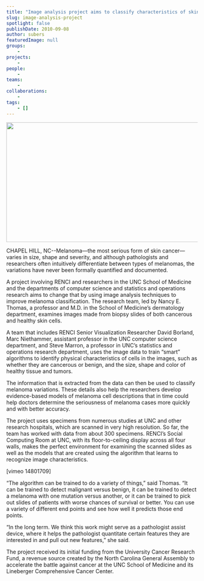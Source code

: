 ```yaml
---
title: "Image analysis project aims to classify characteristics of skin cancers"
slug: image-analysis-project
spotlight: false
publishDate: 2010-09-08
author: subers
featuredImage: null
groups:
    - 
projects:
    - 
people:
    - 
teams: 
    - 
collaborations:
    - 
tags:
    - []
---
```

<p><img class="alignnone size-full wp-image-6229" title="melanoma-story-image" src="http://www.renci.org/wp-content/uploads/2010/09/melanoma-story-image.jpg" alt="" width="630" height="315" /></p>

<p>CHAPEL HILL, NC--Melanoma—the most serious form of skin cancer—varies in size, shape and severity, and although pathologists and researchers often intuitively differentiate between types of melanomas, the variations have never been formally quantified and documented. <!--more--></p>

<p>A project involving RENCI and researchers in the UNC School of Medicine and the departments of computer science and statistics and operations research aims to change that by using image analysis techniques to improve melanoma classification. The research team, led by Nancy E. Thomas, a professor and M.D. in the School of Medicine’s dermatology department, examines images made from biopsy slides of both cancerous and healthy skin cells.</p>

<p>A team that includes RENCI Senior Visualization Researcher David Borland, Marc Niethammer, assistant professor in the UNC computer science department, and Steve Marron, a professor in UNC’s statistics and operations research department, uses the image data to train “smart” algorithms to identify physical characteristics of cells in the images, such as whether they are cancerous or benign, and the size, shape and color of healthy tissue and tumors.</p>

<p>The information that is extracted from the data can then be used to classify melanoma variations. These details also help the researchers develop evidence-based models of melanoma cell descriptions that in time could help doctors determine the seriousness of melanoma cases more quickly and with better accuracy.</p>

<p>The project uses specimens from numerous studies at UNC and other research hospitals, which are scanned in very high resolution. So far, the team has worked with data from about 300 specimens. RENCI’s Social Computing Room at UNC, with its floor-to-ceiling display across all four walls, makes the perfect environment for examining the scanned slides as well as the models that are created using the algorithm that learns to recognize image characteristics.</p>

<p>[vimeo 14801709]</p>

<p>“The algorithm can be trained to do a variety of things,” said Thomas. “It can be trained to detect malignant versus benign, it can be trained to detect a melanoma with one mutation versus another, or it can be trained to pick out slides of patients with worse chances of survival or better. You can use a variety of different end points and see how well it predicts those end points.</p>

<p>“In the long term. We think this work might serve as a pathologist assist device, where it helps the pathologist quantitate certain features they are interested in and pull out new features,” she said.</p>

<p>The project received its initial funding from the University Cancer Research Fund, a revenue source created by the North Carolina General Assembly to accelerate the battle against cancer at the UNC School of Medicine and its Lineberger Comprehensive Cancer Center.</p>
